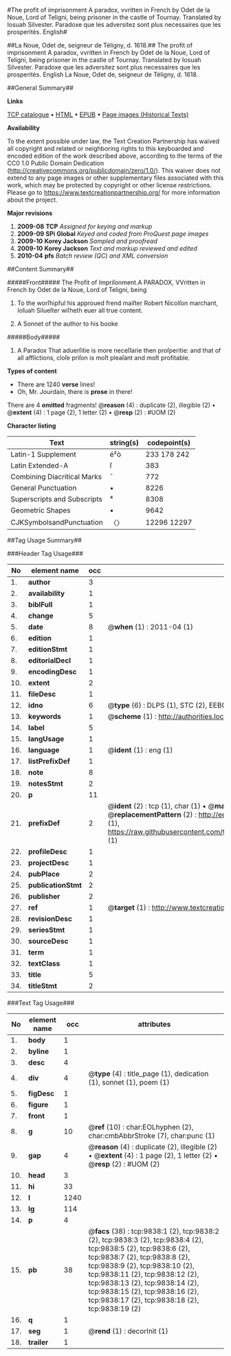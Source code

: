 #The profit of imprisonment A paradox, vvritten in French by Odet de la Noue, Lord of Teligni, being prisoner in the castle of Tournay. Translated by Iosuah Silvester. Paradoxe que les adversitez sont plus necessaires que les prosperités. English#

##La Noue, Odet de, seigneur de Téligny, d. 1618.##
The profit of imprisonment A paradox, vvritten in French by Odet de la Noue, Lord of Teligni, being prisoner in the castle of Tournay. Translated by Iosuah Silvester.
Paradoxe que les adversitez sont plus necessaires que les prosperités. English
La Noue, Odet de, seigneur de Téligny, d. 1618.

##General Summary##

**Links**

[TCP catalogue](http://www.ota.ox.ac.uk/tcp/)  • 
[HTML](http://tei.it.ox.ac.uk/tcp/Texts-HTML/free/A05/A05075.html)  • 
[EPUB](http://tei.it.ox.ac.uk/tcp/Texts-EPUB/free/A05/A05075.epub) • 
[Page images (Historical Texts)](https://historicaltexts.jisc.ac.uk/eebo-99844978e)

**Availability**

To the extent possible under law, the Text Creation Partnership has waived all copyright and related or neighboring rights to this keyboarded and encoded edition of the work described above, according to the terms of the CC0 1.0 Public Domain Dedication (http://creativecommons.org/publicdomain/zero/1.0/). This waiver does not extend to any page images or other supplementary files associated with this work, which may be protected by copyright or other license restrictions. Please go to https://www.textcreationpartnership.org/ for more information about the project.

**Major revisions**

1. __2009-08__ __TCP__ *Assigned for keying and markup*
1. __2009-09__ __SPi Global__ *Keyed and coded from ProQuest page images*
1. __2009-10__ __Korey Jackson__ *Sampled and proofread*
1. __2009-10__ __Korey Jackson__ *Text and markup reviewed and edited*
1. __2010-04__ __pfs__ *Batch review (QC) and XML conversion*

##Content Summary##

#####Front#####
The Profit of Impriſonment.A PARADOX, VVritten in French by Odet de la Noue, Lord of Teligni, being 
1. To the worſhipful his approued frend maiſter Robert Nicolſon marchant, Ioſuah Silueſter wiſheth euer all true content.

1. A Sonnet of the author to his booke

#####Body#####

1. A Paradox That aduerſitie is more neceſſarie then proſperitie: and that of all afflictions, cloſe priſon is moſt pleaſant and moſt profitable.

**Types of content**

  * There are 1240 **verse** lines!
  * Oh, Mr. Jourdain, there is **prose** in there!

There are 4 **omitted** fragments! 
 @__reason__ (4) : duplicate (2), illegible (2)  •  @__extent__ (4) : 1 page (2), 1 letter (2)  •  @__resp__ (2) : #UOM (2)

**Character listing**


|Text|string(s)|codepoint(s)|
|---|---|---|
|Latin-1 Supplement|é²ò|233 178 242|
|Latin Extended-A|ſ|383|
|Combining             Diacritical Marks|̄|772|
|General Punctuation|•|8226|
|Superscripts             and Subscripts|⁴|8308|
|Geometric Shapes|▪|9642|
|CJKSymbolsandPunctuation|〈〉|12296 12297|

##Tag Usage Summary##

###Header Tag Usage###

|No|element name|occ|attributes|
|---|---|---|---|
|1.|__author__|3||
|2.|__availability__|1||
|3.|__biblFull__|1||
|4.|__change__|5||
|5.|__date__|8| @__when__ (1) : 2011-04 (1)|
|6.|__edition__|1||
|7.|__editionStmt__|1||
|8.|__editorialDecl__|1||
|9.|__encodingDesc__|1||
|10.|__extent__|2||
|11.|__fileDesc__|1||
|12.|__idno__|6| @__type__ (6) : DLPS (1), STC (2), EEBO-CITATION (1), PROQUEST (1), VID (1)|
|13.|__keywords__|1| @__scheme__ (1) : http://authorities.loc.gov/ (1)|
|14.|__label__|5||
|15.|__langUsage__|1||
|16.|__language__|1| @__ident__ (1) : eng (1)|
|17.|__listPrefixDef__|1||
|18.|__note__|8||
|19.|__notesStmt__|2||
|20.|__p__|11||
|21.|__prefixDef__|2| @__ident__ (2) : tcp (1), char (1)  •  @__matchPattern__ (2) : ([0-9\-]+):([0-9IVX]+) (1), (.+) (1)  •  @__replacementPattern__ (2) : http://eebo.chadwyck.com/downloadtiff?vid=$1&page=$2 (1), https://raw.githubusercontent.com/textcreationpartnership/Texts/master/tcpchars.xml#$1 (1)|
|22.|__profileDesc__|1||
|23.|__projectDesc__|1||
|24.|__pubPlace__|2||
|25.|__publicationStmt__|2||
|26.|__publisher__|2||
|27.|__ref__|1| @__target__ (1) : http://www.textcreationpartnership.org/docs/. (1)|
|28.|__revisionDesc__|1||
|29.|__seriesStmt__|1||
|30.|__sourceDesc__|1||
|31.|__term__|1||
|32.|__textClass__|1||
|33.|__title__|5||
|34.|__titleStmt__|2||


###Text Tag Usage###

|No|element name|occ|attributes|
|---|---|---|---|
|1.|__body__|1||
|2.|__byline__|1||
|3.|__desc__|4||
|4.|__div__|4| @__type__ (4) : title_page (1), dedication (1), sonnet (1), poem (1)|
|5.|__figDesc__|1||
|6.|__figure__|1||
|7.|__front__|1||
|8.|__g__|10| @__ref__ (10) : char:EOLhyphen (2), char:cmbAbbrStroke (7), char:punc (1)|
|9.|__gap__|4| @__reason__ (4) : duplicate (2), illegible (2)  •  @__extent__ (4) : 1 page (2), 1 letter (2)  •  @__resp__ (2) : #UOM (2)|
|10.|__head__|3||
|11.|__hi__|33||
|12.|__l__|1240||
|13.|__lg__|114||
|14.|__p__|4||
|15.|__pb__|38| @__facs__ (38) : tcp:9838:1 (2), tcp:9838:2 (2), tcp:9838:3 (2), tcp:9838:4 (2), tcp:9838:5 (2), tcp:9838:6 (2), tcp:9838:7 (2), tcp:9838:8 (2), tcp:9838:9 (2), tcp:9838:10 (2), tcp:9838:11 (2), tcp:9838:12 (2), tcp:9838:13 (2), tcp:9838:14 (2), tcp:9838:15 (2), tcp:9838:16 (2), tcp:9838:17 (2), tcp:9838:18 (2), tcp:9838:19 (2)|
|16.|__q__|1||
|17.|__seg__|1| @__rend__ (1) : decorInit (1)|
|18.|__trailer__|1||
